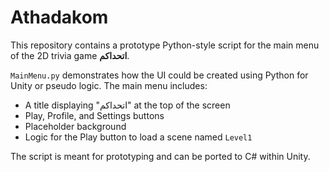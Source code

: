 # Athadakom

This repository contains a prototype Python-style script for the main menu of the 2D trivia game **اتحداكم**.

`MainMenu.py` demonstrates how the UI could be created using Python for Unity or pseudo logic. The main menu includes:

- A title displaying "اتحداكم" at the top of the screen
- Play, Profile, and Settings buttons
- Placeholder background
- Logic for the Play button to load a scene named `Level1`

The script is meant for prototyping and can be ported to C# within Unity.
